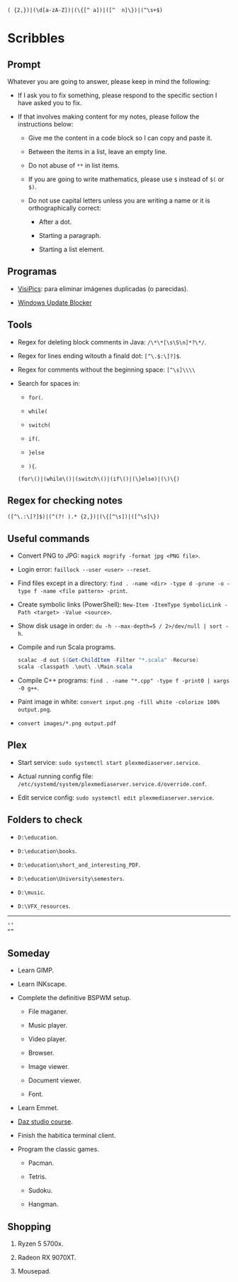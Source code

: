 ```
( {2,})|(\d[a-zA-Z])|(\{[^ a])|([^  n]\})|(^\s+$)
```

# Scribbles

## Prompt

Whatever you are going to answer, please keep in mind the following:

- If I ask you to fix something, please respond to the specific section I have asked you to fix.

- If that involves making content for my notes, please follow the instructions below:

	- Give me the content in a code block so I can copy and paste it.

	- Between the items in a list, leave an empty line.

	- Do not abuse of `**` in list items.

	- If you are going to write mathematics, please use `$` instead of `$(` or `$)`.

	- Do not use capital letters unless you are writing a name or it is orthographically correct:

		- After a dot.

		- Starting a paragraph.

		- Starting a list element.

## Programas

- [VisiPics](http://www.visipics.info/index.php?title=Download): para eliminar imágenes duplicadas (o parecidas).

- [Windows Update Blocker](https://www.sordum.org/9470/windows-update-blocker-v1-7/)

## Tools

- Regex for deleting block comments in Java: `/\*\*[\s\S\n]*?\*/`.

- Regex for lines ending witouth a finald dot: `[^\.$:\]?]$`.

- Regex for comments without the beginning space: `[^\s]\\\\`

- Search for spaces in:

	- `for(`.

	- `while(`

	- `switch(`

	- `if(`.

	- `}else`

	- `){`.

	```
	(for\()|(while\()|(switch\()|(if\()|(\}else)|(\)\{)
	```

## Regex for checking notes

```
([^\.:\]?]$)|(^(?! ).* {2,})|(\{[^\s])|([^\s]\})
```

## Useful commands

- Convert PNG to JPG: `magick mogrify -format jpg <PNG file>`.

- Login error: `faillock --user <user> --reset`.

- Find files except in a directory: `find . -name <dir> -type d -prune -o -type f -name <file pattern> -print`.

- Create symbolic links (PowerShell): `New-Item -ItemType SymbolicLink -Path <target> -Value <source>`.

- Show disk usage in order: `du -h --max-depth=5 / 2>/dev/null | sort -h`.

- Compile and run Scala programs.

	```powershell
	scalac -d out $(Get-ChildItem -Filter "*.scala" -Recurse)
	scala -classpath .\out\ .\Main.scala
	```

- Compile C++ programs: `find . -name "*.cpp" -type f -print0 | xargs -0 g++`.

- Paint image in white: `convert input.png -fill white -colorize 100% output.png`.

- `convert images/*.png output.pdf`

## Plex

- Start service: `sudo systemctl start plexmediaserver.service`.

- Actual running config file: `/etc/systemd/system/plexmediaserver.service.d/override.conf`.

- Edit service config: `sudo systemctl edit plexmediaserver.service`.

## Folders to check

- `D:\education`.

- `D:\education\books`.

- `D:\education\short_and_interesting_PDF`.

- `D:\education\University\semesters`.

- `D:\music`.

- `D:\VFX_resources`.

---

```
‘’
“”
```

## Someday

- Learn GIMP.

- Learn INKscape.

- Complete the definitive BSPWM setup.

	- File maganer.

	- Music player.

	- Video player.

	- Browser.

	- Image viewer.

	- Document viewer.

	- Font.

- Learn Emmet.

- [Daz studio course](https://www.daz3d.com/community/masterclass).

- Finish the habitica terminal client.

- Program the classic games.

	- Pacman.

	- Tetris.

	- Sudoku.

	- Hangman.

## Shopping

1. Ryzen 5 5700x.

2. Radeon RX 9070XT.

3. Mousepad.
